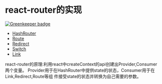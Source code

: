 # react-router的实现

[![Greenkeeper badge](https://badges.greenkeeper.io/LPink777/react-router.svg)](https://greenkeeper.io/)

* [HashRouter](https://github.com/LPink777/react-router/blob/master/src/react-router-dom/HashRouter.js)
* [Route](https://github.com/LPink777/react-router/blob/master/src/react-router-dom/Route.js)
* [Redirect](https://github.com/LPink777/react-router/blob/master/src/react-router-dom/Redirect.js)
* [Switch](https://github.com/LPink777/react-router/blob/master/src/react-router-dom/Switch.js)
* [Link](https://github.com/LPink777/react-router/blob/master/src/react-router-dom/Link.js)

react-router的原理:利用react中createContext的api创建出Provider,Consumer两个变量。
Provider用于在HashRouter中提供state的状态，Consumer用于在Link,Redirect,Route等组
件接受state的状态并转换为自己需要的参数。